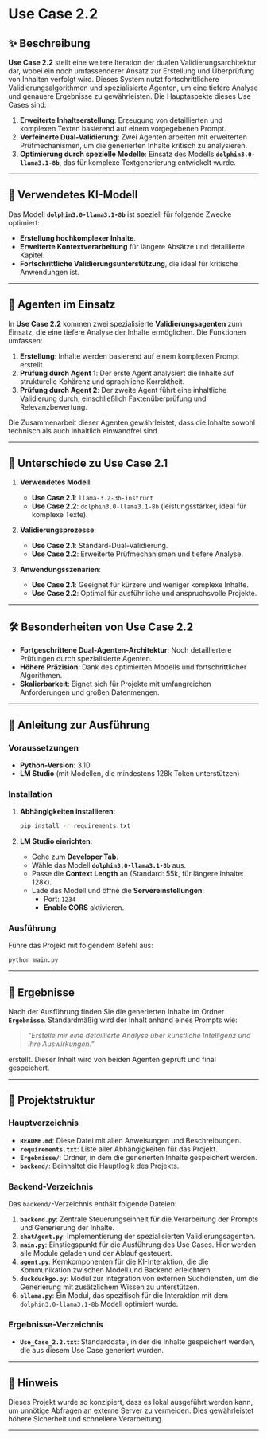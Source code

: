# **Use Case 2.2**



## ✨ **Beschreibung**

**Use Case 2.2** stellt eine weitere Iteration der dualen Validierungsarchitektur dar, wobei ein noch umfassenderer Ansatz zur Erstellung und Überprüfung von Inhalten verfolgt wird. Dieses System nutzt fortschrittlichere Validierungsalgorithmen und spezialisierte Agenten, um eine tiefere Analyse und genauere Ergebnisse zu gewährleisten. Die Hauptaspekte dieses Use Cases sind:

1. **Erweiterte Inhaltserstellung**: Erzeugung von detaillierten und komplexen Texten basierend auf einem vorgegebenen Prompt.
2. **Verfeinerte Dual-Validierung**: Zwei Agenten arbeiten mit erweiterten Prüfmechanismen, um die generierten Inhalte kritisch zu analysieren.
3. **Optimierung durch spezielle Modelle**: Einsatz des Modells **`dolphin3.0-llama3.1-8b`**, das für komplexe Textgenerierung entwickelt wurde.

---

## 🧠 **Verwendetes KI-Modell**

Das Modell **`dolphin3.0-llama3.1-8b`** ist speziell für folgende Zwecke optimiert:

- **Erstellung hochkomplexer Inhalte**.
- **Erweiterte Kontextverarbeitung** für längere Absätze und detaillierte Kapitel.
- **Fortschrittliche Validierungsunterstützung**, die ideal für kritische Anwendungen ist.

---

## 🤖 **Agenten im Einsatz**

In **Use Case 2.2** kommen zwei spezialisierte **Validierungsagenten** zum Einsatz, die eine tiefere Analyse der Inhalte ermöglichen. Die Funktionen umfassen:

1. **Erstellung**: Inhalte werden basierend auf einem komplexen Prompt erstellt.
2. **Prüfung durch Agent 1**: Der erste Agent analysiert die Inhalte auf strukturelle Kohärenz und sprachliche Korrektheit.
3. **Prüfung durch Agent 2**: Der zweite Agent führt eine inhaltliche Validierung durch, einschließlich Faktenüberprüfung und Relevanzbewertung.

Die Zusammenarbeit dieser Agenten gewährleistet, dass die Inhalte sowohl technisch als auch inhaltlich einwandfrei sind.

---

## 🔄 **Unterschiede zu Use Case 2.1**

1. **Verwendetes Modell**:
   - **Use Case 2.1**: `llama-3.2-3b-instruct`
   - **Use Case 2.2**: `dolphin3.0-llama3.1-8b` (leistungsstärker, ideal für komplexe Texte).

2. **Validierungsprozesse**:
   - **Use Case 2.1**: Standard-Dual-Validierung.
   - **Use Case 2.2**: Erweiterte Prüfmechanismen und tiefere Analyse.

3. **Anwendungsszenarien**:
   - **Use Case 2.1**: Geeignet für kürzere und weniger komplexe Inhalte.
   - **Use Case 2.2**: Optimal für ausführliche und anspruchsvolle Projekte.

---

## 🛠 **Besonderheiten von Use Case 2.2**

- **Fortgeschrittene Dual-Agenten-Architektur**: Noch detailliertere Prüfungen durch spezialisierte Agenten.
- **Höhere Präzision**: Dank des optimierten Modells und fortschrittlicher Algorithmen.
- **Skalierbarkeit**: Eignet sich für Projekte mit umfangreichen Anforderungen und großen Datenmengen.

---

## 🚀 **Anleitung zur Ausführung**

### **Voraussetzungen**

- **Python-Version**: 3.10
- **LM Studio** (mit Modellen, die mindestens 128k Token unterstützen)

### **Installation**

1. **Abhängigkeiten installieren**:

   ```bash
   pip install -r requirements.txt
   ```

2. **LM Studio einrichten**:
   - Gehe zum **Developer Tab**.
   - Wähle das Modell **`dolphin3.0-llama3.1-8b`** aus.
   - Passe die **Context Length** an (Standard: 55k, für längere Inhalte: 128k).
   - Lade das Modell und öffne die **Servereinstellungen**:
     - Port: `1234`
     - **Enable CORS** aktivieren.

### **Ausführung**

Führe das Projekt mit folgendem Befehl aus:

```bash
python main.py
```

---

## 🌟 **Ergebnisse**

Nach der Ausführung finden Sie die generierten Inhalte im Ordner **`Ergebnisse`**. Standardmäßig wird der Inhalt anhand eines Prompts wie:

> *"Erstelle mir eine detaillierte Analyse über künstliche Intelligenz und ihre Auswirkungen."*

erstellt. Dieser Inhalt wird von beiden Agenten geprüft und final gespeichert.

---

## 📂 **Projektstruktur**

### **Hauptverzeichnis**

- **`README.md`**: Diese Datei mit allen Anweisungen und Beschreibungen.
- **`requirements.txt`**: Liste aller Abhängigkeiten für das Projekt.
- **`Ergebnisse/`**: Ordner, in dem die generierten Inhalte gespeichert werden.
- **`backend/`**: Beinhaltet die Hauptlogik des Projekts.

### **Backend-Verzeichnis**

Das `backend/`-Verzeichnis enthält folgende Dateien:

1. **`backend.py`**: Zentrale Steuerungseinheit für die Verarbeitung der Prompts und Generierung der Inhalte.
2. **`chatAgent.py`**: Implementierung der spezialisierten Validierungsagenten.
3. **`main.py`**: Einstiegspunkt für die Ausführung des Use Cases. Hier werden alle Module geladen und der Ablauf gesteuert.
4. **`agent.py`**: Kernkomponenten für die KI-Interaktion, die die Kommunikation zwischen Modell und Backend erleichtern.
5. **`duckduckgo.py`**: Modul zur Integration von externen Suchdiensten, um die Generierung mit zusätzlichem Wissen zu unterstützen.
6. **`ollama.py`**: Ein Modul, das spezifisch für die Interaktion mit dem `dolphin3.0-llama3.1-8b` Modell optimiert wurde.

### **Ergebnisse-Verzeichnis**

- **`Use_Case_2.2.txt`**: Standarddatei, in der die Inhalte gespeichert werden, die aus diesem Use Case generiert wurden.

---

## 📝 **Hinweis**

Dieses Projekt wurde so konzipiert, dass es lokal ausgeführt werden kann, um unnötige Abfragen an externe Server zu vermeiden. Dies gewährleistet höhere Sicherheit und schnellere Verarbeitung.

---